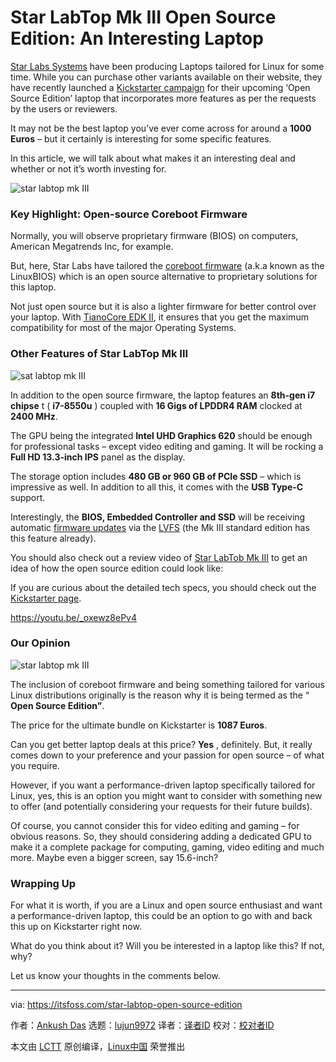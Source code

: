 [#]: collector: (lujun9972)
[#]: translator: ( )
[#]: reviewer: ( )
[#]: publisher: ( )
[#]: url: ( )
[#]: subject: (Star LabTop Mk III Open Source Edition: An Interesting Laptop)
[#]: via: (https://itsfoss.com/star-labtop-open-source-edition)
[#]: author: (Ankush Das https://itsfoss.com/author/ankush/)

Star LabTop Mk III Open Source Edition: An Interesting Laptop
======

[Star Labs Systems][1] have been producing Laptops tailored for Linux for some time. While you can purchase other variants available on their website, they have recently launched a [Kickstarter campaign][2] for their upcoming ‘Open Source Edition’ laptop that incorporates more features as per the requests by the users or reviewers.

It may not be the best laptop you’ve ever come across for around a **1000 Euros** – but it certainly is interesting for some specific features.

In this article, we will talk about what makes it an interesting deal and whether or not it’s worth investing for.

![star labtop mk III][3]

### Key Highlight: Open-source Coreboot Firmware

Normally, you will observe proprietary firmware (BIOS) on computers, American Megatrends Inc, for example.

But, here, Star Labs have tailored the [coreboot firmware][4] (a.k.a known as the LinuxBIOS) which is an open source alternative to proprietary solutions for this laptop.

Not just open source but it is also a lighter firmware for better control over your laptop. With [TianoCore EDK II][5], it ensures that you get the maximum compatibility for most of the major Operating Systems.

### Other Features of Star LabTop Mk III

![sat labtop mk III][6]

In addition to the open source firmware, the laptop features an **8th-gen i7 chipse** t ( **i7-8550u** ) coupled with **16 Gigs of LPDDR4 RAM** clocked at **2400 MHz**.

The GPU being the integrated **Intel UHD Graphics 620** should be enough for professional tasks – except video editing and gaming. It will be rocking a **Full HD 13.3-inch IPS** panel as the display.

The storage option includes **480 GB or 960 GB of PCIe SSD** – which is impressive as well. In addition to all this, it comes with the **USB Type-C** support.

Interestingly, the **BIOS, Embedded Controller and SSD** will be receiving automatic [firmware updates][7] via the [LVFS][8] (the Mk III standard edition has this feature already).

You should also check out a review video of [Star LabTob Mk III][9] to get an idea of how the open source edition could look like:

If you are curious about the detailed tech specs, you should check out the [Kickstarter page][2].

<https://youtu.be/_oxewz8ePv4>

### Our Opinion

![star labtop mk III][10]

The inclusion of coreboot firmware and being something tailored for various Linux distributions originally is the reason why it is being termed as the “ **Open Source Edition”**.

The price for the ultimate bundle on Kickstarter is **1087 Euros**.

Can you get better laptop deals at this price? **Yes** , definitely. But, it really comes down to your preference and your passion for open source – of what you require.

However, if you want a performance-driven laptop specifically tailored for Linux, yes, this is an option you might want to consider with something new to offer (and potentially considering your requests for their future builds).

Of course, you cannot consider this for video editing and gaming – for obvious reasons. So, they should considering adding a dedicated GPU to make it a complete package for computing, gaming, video editing and much more. Maybe even a bigger screen, say 15.6-inch?

### Wrapping Up

For what it is worth, if you are a Linux and open source enthusiast and want a performance-driven laptop, this could be an option to go with and back this up on Kickstarter right now.

What do you think about it? Will you be interested in a laptop like this? If not, why?

Let us know your thoughts in the comments below.


--------------------------------------------------------------------------------

via: https://itsfoss.com/star-labtop-open-source-edition

作者：[Ankush Das][a]
选题：[lujun9972][b]
译者：[译者ID](https://github.com/译者ID)
校对：[校对者ID](https://github.com/校对者ID)

本文由 [LCTT](https://github.com/LCTT/TranslateProject) 原创编译，[Linux中国](https://linux.cn/) 荣誉推出

[a]: https://itsfoss.com/author/ankush/
[b]: https://github.com/lujun9972
[1]: https://starlabs.systems
[2]: https://www.kickstarter.com/projects/starlabs/star-labtop-mk-iii-open-source-edition
[3]: https://i1.wp.com/itsfoss.com/wp-content/uploads/2019/03/star-labtop-mkiii-2.jpg?resize=800%2C450&ssl=1
[4]: https://en.wikipedia.org/wiki/Coreboot
[5]: https://github.com/tianocore/tianocore.github.io/wiki/EDK-II
[6]: https://i0.wp.com/itsfoss.com/wp-content/uploads/2019/03/star-labtop-mkiii-1.jpg?ssl=1
[7]: https://itsfoss.com/update-firmware-ubuntu/
[8]: https://fwupd.org/
[9]: https://starlabs.systems/pages/star-labtop
[10]: https://i1.wp.com/itsfoss.com/wp-content/uploads/2019/03/star-labtop-mkiii.jpg?resize=800%2C435&ssl=1
[11]: https://i1.wp.com/itsfoss.com/wp-content/uploads/2019/03/star-labtop-mkiii-2.jpg?fit=800%2C450&ssl=1
